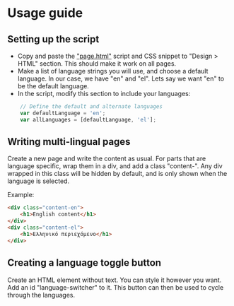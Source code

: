 # Usage guide
## Setting up the script
- Copy and paste the ["page.html"](https://github.com/shiukaheng/cargo-language-switcher/blob/main/page.html) script and CSS snippet to "Design > HTML" section. This should make it work on all pages.
- Make a list of language strings you will use, and choose a default language. In our case, we have "en" and "el". Lets say we want "en" to be the default language. 
- In the script, modify this section to include your languages:
```javascript
    // Define the default and alternate languages
    var defaultLanguage = 'en';
    var allLanguages = [defaultLanguage, 'el'];
```
## Writing multi-lingual pages
Create a new page and write the content as usual. For parts that are language specific, wrap them in a div, and add a class "content-<language>". Any div wrapped in this class will be hidden by default, and is only shown when the language is selected.

Example:
```html
<div class="content-en">
    <h1>English content</h1>
</div>
<div class="content-el">
    <h1>Ελληνικό περιεχόμενο</h1>
</div>
```
## Creating a language toggle button
Create an HTML element without text. You can style it however you want. Add an id "language-switcher" to it. This button can then be used to cycle through the languages.

